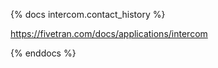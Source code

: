 {% docs intercom.contact_history %}

https://fivetran.com/docs/applications/intercom

{% enddocs %}
